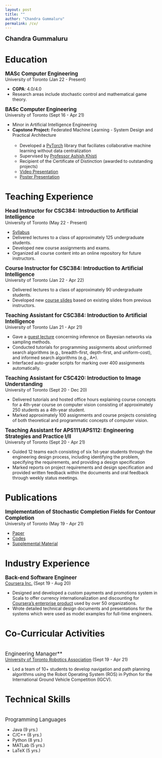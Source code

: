 ```yaml
---
layout: post
title: ""
author: "Chandra Gummaluru"
permalink: /cv/
---
```


<big><big><b>Chandra Gummaluru</b></big></big>

# Education
<big><b>MASc Computer Engineering</b></big><br>
University of Toronto (Jan 22 - Present)
 - **CGPA**: 4.0/4.0
 - Research areas include stochastic control and mathematical game theory.

<big><b>BASc Computer Engineering</b></big><br>
University of Toronto (Sept 16 - Apr 21)
 - Minor in Artificial Intelligence Engineering
 - **Capstone Project:** Federated Machine Learning - System Design and Practical Architecture
     <br><br>
      - Developed a [PyTorch](https://pytorch.org/) library that faciliates collaborative machine learning without data centralization
      - Supervised by [Professor Ashish Khisti](https://www.ece.utoronto.ca/people/khisti-a/)
      - Recipient of the Certificate of Distinction (awarded to outstanding projects)
      - [Video Presentation](https://youtu.be/Ep5phZmgyEA)
      - [Poster Presentation](https://github.com/chandra-gummaluru/chandra-gummaluru.github.io/raw/master/media/notes/poster.pdf)
     
# Teaching Experience
<big><b>Head Instructor for CSC384: Introduction to Artificial Intelligence</b></big><br>
University of Toronto (May 22 - Present)
 - [Syllabus](https://github.com/chandra-gummaluru/chandra-gummaluru.github.io/raw/master/media/ai/csc384s22_syllabus.pdf)
 - Delivered lectures to a class of approximately 125 undergraduate students.
 - Developed new course assignments and exams.
 - Organized all course content into an online repository for future instructors.

<big><b>Course Instructor for CSC384: Introduction to Artificial Intelligence</b></big><br>
University of Toronto (Jan 22 - Apr 22)
 - Delivered lectures to a class of approximately 90 undergraduate students.
 - Developed new [course slides](https://chandra-gummaluru.github.io/2022-02-11/ai) based on existing slides from previous instructors.

<big><b>Teaching Assistant for CSC384: Introduction to Artificial Intelligence</b></big><br>
University of Toronto  (Jan 21 - Apr 21)

 - Gave a [guest lecture](https://www.youtube.com/watch?v=gy3e1OVj_Hw&feature=youtu.be) concerning inference on Bayesian networks via sampling methods.
 - Conducted tutorials for programming assignments about uninformed search algorithms (e.g., breadth-first, depth-first, and uniform-cost), and informed search algorithms (e.g., A*).
 - Interfaced auto-grader scripts for marking over 400 assignments automatically.
 
<big><b>Teaching Assistant for CSC420: Introduction to Image Understanding</b></big><br>
University of Toronto  (Sept 20 - Dec 20)

 - Delivered tutorials and hosted office hours explaining course concepts for a 4th-year course on computer vision consisting of approximately 250 students as a 4th-year student.
 - Marked approximately 100 assignments and course projects consisting of both theoretical and programmatic concepts of computer vision.

<big><b>Teaching Assistant for APS111/APS112: Engineering Strategies and Practice I/II</b></big><br>
University of Toronto  (Sept 20 - Apr 21)

 - Guided 12 teams each consisting of six 1st-year students through the engineering design process, including identifying the problem, specifying the requirements, and providing a design specification
 - Marked reports on project requirements and design specification and provided written feedback within the documents and oral feedback through weekly status meetings.

# Publications
<big><b>Implementation of Stochastic Completion Fields for Contour Completion</b></big><br>
University of Toronto (May 19 - Apr 21)

 - [Paper](https://mrezanejad.github.io/files/bmvc2021.pdf)
 - [Codes](https://github.com/sidguptacode/Stochastic_Completion_Fields)
 - [Supplemental Material](https://www.bmvc2021-virtualconference.com/assets/supp/1075_supp.zip)

# Industry Experience

<big><b>Back-end Software Engineer</b></big><br>
[Coursera Inc.](https://www.coursera.org/) (Sept 19 - Aug 20)

 - Designed and developed a custom payments and promotions system in Scala to offer currency internationalization and discounting for [Coursera’s enterprise product](https://www.coursera.org/business/) used by over 50 organizations.
 - Wrote detailed technical design documents and presentations for the systems which were used as model examples for full-time engineers.

# Co-Curricular Activities
<big><br>Engineering Manager**</b></big><br>
[University of Toronto Robotics Association](http://www.utra.ca/) (Sept 19 - Apr 21)

 - Led a team of 10+ students to develop navigation and path planning algorithms using the Robot Operating System (ROS) in Python for the International Ground Vehicle Competition (IGCV).

# Technical Skills
<big><br>Programming Languages</b></big>

- Java (9 yrs.)
- C/C++ (8 yrs.)
- Python (8 yrs.)
- MATLab (5 yrs.)
- LaTeX (5 yrs.)
